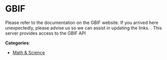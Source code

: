 # GBIF

Please refer to the documentation on the GBIF website. If you arrived here unexpectedly, please advise us so we can assist in updating the links. . This server provides access to the GBIF API

**Categories**:

- [Math & Science](https://github/apis-list/apis-list#math-and-science)



